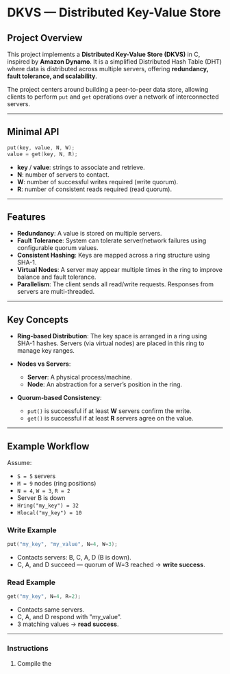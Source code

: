 # DKVS — Distributed Key-Value Store

## Project Overview

This project implements a **Distributed Key-Value Store (DKVS)** in C, inspired by **Amazon Dynamo**. It is a simplified Distributed Hash Table (DHT) where data is distributed across multiple servers, offering **redundancy, fault tolerance, and scalability**.

The project centers around building a peer-to-peer data store, allowing clients to perform `put` and `get` operations over a network of interconnected servers.

---

## Minimal API

```c
put(key, value, N, W);
value = get(key, N, R);
```

* **key** / **value**: strings to associate and retrieve.
* **N**: number of servers to contact.
* **W**: number of successful writes required (write quorum).
* **R**: number of consistent reads required (read quorum).

---

## Features

* **Redundancy**: A value is stored on multiple servers.
* **Fault Tolerance**: System can tolerate server/network failures using configurable quorum values.
* **Consistent Hashing**: Keys are mapped across a ring structure using SHA-1.
* **Virtual Nodes**: A server may appear multiple times in the ring to improve balance and fault tolerance.
* **Parallelism**: The client sends all read/write requests. Responses from servers are multi-threaded.

---

## Key Concepts

* **Ring-based Distribution**: The key space is arranged in a ring using SHA-1 hashes. Servers (via virtual nodes) are placed in this ring to manage key ranges.
* **Nodes vs Servers**:

  * **Server**: A physical process/machine.
  * **Node**: An abstraction for a server’s position in the ring.
* **Quorum-based Consistency**:

  * `put()` is successful if at least **W** servers confirm the write.
  * `get()` is successful if at least **R** servers agree on the value.

---

## Example Workflow

Assume:

* `S = 5` servers
* `M = 9` nodes (ring positions)
* `N = 4`, `W = 3`, `R = 2`
* Server B is down
* `Hring("my_key") = 32`
* `Hlocal("my_key") = 10`

### Write Example

```c
put("my_key", "my_value", N=4, W=3);
```

* Contacts servers: B, C, A, D (B is down).
* C, A, and D succeed — quorum of W=3 reached → **write success**.

### Read Example

```c
get("my_key", N=4, R=2);
```

* Contacts same servers.
* C, A, and D respond with "my\_value".
* 3 matching values → **read success**.

---

### Instructions

1) Compile the 





